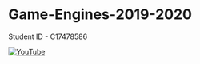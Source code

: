 # Game-Engines-2019-2020

Student ID - C17478586


[![YouTube](http://img.youtube.com/vi/ii049d7UFrg/0.jpg)](https://www.youtube.com/watch?v=MBvtSnYiLb0)
